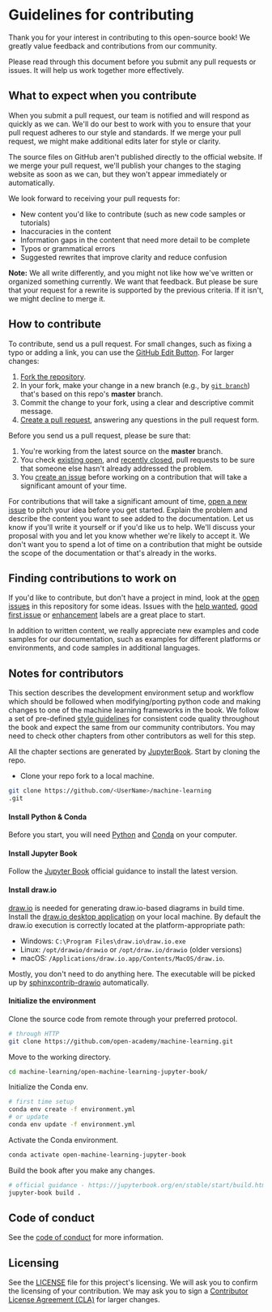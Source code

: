 # Guidelines for contributing

Thank you for your interest in contributing to this open-source book! We greatly value feedback and contributions from our community.

Please read through this document before you submit any pull requests or issues. It will help us work together more effectively.

## What to expect when you contribute

When you submit a pull request, our team is notified and will respond as quickly as we can. We'll do our best to work with you to ensure that your pull request adheres to our style and standards. If we merge your pull request, we might make additional edits later for style or clarity.

The source files on GitHub aren't published directly to the official website. If we merge your pull request, we'll publish your changes to the staging website as soon as we can, but they won't appear immediately or automatically.

We look forward to receiving your pull requests for:

* New content you'd like to contribute (such as new code samples or tutorials)
* Inaccuracies in the content
* Information gaps in the content that need more detail to be complete
* Typos or grammatical errors
* Suggested rewrites that improve clarity and reduce confusion

**Note:** We all write differently, and you might not like how we've written or organized something currently. We want that feedback. But please be sure that your request for a rewrite is supported by the previous criteria. If it isn't, we might decline to merge it.

## How to contribute

To contribute, send us a pull request. For small changes, such as fixing a typo or adding a link, you can use the [GitHub Edit Button](https://docs.github.com/en/repositories/working-with-files/managing-files/editing-files). For larger changes:

1. [Fork the repository](https://help.github.com/articles/fork-a-repo/).
2. In your fork, make your change in a new branch (e.g., by [`git branch`](https://git-scm.com/book/en/v2/Git-Branching-Basic-Branching-and-Merging)) that's based on this repo's **master** branch.
3. Commit the change to your fork, using a clear and descriptive commit message.
4. [Create a pull request](https://help.github.com/articles/creating-a-pull-request-from-a-fork/), answering any questions in the pull request form.

Before you send us a pull request, please be sure that:

1. You're working from the latest source on the **master** branch.
2. You check [existing open](https://github.com/open-academy/open-learning-resources/pulls), and [recently closed](https://github.com/open-academy/open-learning-resources/pulls?q=is%3Apr+is%3Aclosed), pull requests to be sure that someone else hasn't already addressed the problem.
3. You [create an issue](https://github.com/open-academy/open-learning-resources/issues/new) before working on a contribution that will take a significant amount of your time.

For contributions that will take a significant amount of time, [open a new issue](https://github.com/open-academy/open-learning-resources/issues/new) to pitch your idea before you get started. Explain the problem and describe the content you want to see added to the documentation. Let us know if you'll write it yourself or if you'd like us to help. We'll discuss your proposal with you and let you know whether we're likely to accept it. We don't want you to spend a lot of time on a contribution that might be outside the scope of the documentation or that's already in the works.

## Finding contributions to work on

If you'd like to contribute, but don't have a project in mind, look at the [open issues](https://github.com/open-academy/open-learning-resources/issues) in this repository for some ideas. Issues with the [help wanted](https://github.com/open-academy/open-learning-resources/labels/help%20wanted), [good first issue](https://github.com/open-academy/open-learning-resources/labels/good%20first%20issue) or [enhancement](https://github.com/open-academy/open-learning-resources/labels/enhancement) labels are a great place to start.

In addition to written content, we really appreciate new examples and code samples for our documentation, such as examples for different platforms or environments, and code samples in additional languages.


## Notes for contributors

This section describes the development environment setup and workflow
which should be followed when modifying/porting python code and making
changes to one of the machine learning frameworks in the book.
We follow a set of pre-defined [style guidelines](https://github.com/open-academy/open-learning-resources/blob/master/STYLE_GUIDE.md)
for consistent code quality throughout the book and expect the same
from our community contributors. You may need to check other chapters
from other contributors as well for this step.

All the chapter sections are generated by [JupyterBook](https://jupyterbook.org/en/stable/index.html). Start by cloning the repo.

* Clone your repo fork to a local machine.

```bash
git clone https://github.com/<UserName>/machine-learning
.git
```
#### Install Python & Conda

Before you start, you will need [Python](https://wiki.python.org/moin/BeginnersGuide/Download) and [Conda](https://docs.anaconda.com/anaconda/install/) on your computer.

#### Install Jupyter Book

Follow the [Jupyter Book](https://jupyterbook.org/en/stable/start/overview.html) official guidance to install the latest version. 

#### Install draw.io

[draw.io](https://www.draw.io/) is needed for generating draw.io-based diagrams in build time. Install the [draw.io desktop application](https://github.com/jgraph/drawio-desktop/releases) on your local machine. By default the draw.io execution is correctly located at the platform-appropriate path:

- Windows: `C:\Program Files\draw.io\draw.io.exe`
- Linux: `/opt/drawio/drawio` or `/opt/draw.io/drawio` (older versions)
- macOS: `/Applications/draw.io.app/Contents/MacOS/draw.io`.

Mostly, you don't need to do anything here. The executable will be picked up by [sphinxcontrib-drawio](https://pypi.org/project/sphinxcontrib-drawio/) automatically.

#### Initialize the environment

Clone the source code from remote through your preferred protocol.

```bash
# through HTTP
git clone https://github.com/open-academy/machine-learning.git
```

Move to the working directory.

```bash
cd machine-learning/open-machine-learning-jupyter-book/
```

Initialize the Conda env.

```bash
# first time setup
conda env create -f environment.yml
# or update
conda env update -f environment.yml      
```

Activate the Conda environment.

```bash
conda activate open-machine-learning-jupyter-book
```

Build the book after you make any changes.

```bash
# official guidance - https://jupyterbook.org/en/stable/start/build.html
jupyter-book build . 
```

## Code of conduct

See the [code of conduct](https://github.com/open-academy/machine-learning/blob/main/CODE_OF_CONDUCT.md) for more information.

## Licensing

See the [LICENSE](https://github.com/open-academy/machine-learning/blob/master/LICENSE) file for this project's licensing. We will ask you to confirm the licensing of your contribution. We may ask you to sign a [Contributor License Agreement (CLA)](http://en.wikipedia.org/wiki/Contributor_License_Agreement) for larger changes.

